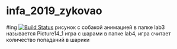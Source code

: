 # infa_2019_zykovao
#ing
[![Build Status](https://travis-ci.com/zykovao132001/infa_2019_zykovao.svg?branch=master)](https://travis-ci.com/zykovao132001/infa_2019_zykovao)
рисунок с собакой анимацией в папке lab3 называется Picture14_1
игра с шарами в папке lab4, игра считает количество попаданий в шарики